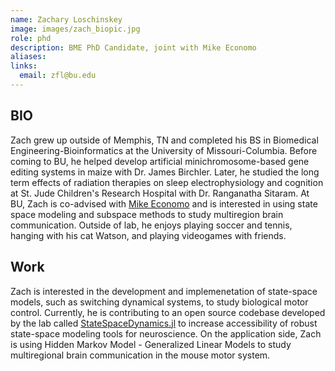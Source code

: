 ```yaml
---
name: Zachary Loschinskey
image: images/zach_biopic.jpg
role: phd
description: BME PhD Candidate, joint with Mike Economo
aliases:
links:
  email: zfl@bu.edu
---
```


## BIO
Zach grew up outside of Memphis, TN and completed his BS in Biomedical Engineering-Bioinformatics at the University of Missouri-Columbia. Before coming to BU, he helped develop artificial minichromosome-based gene editing systems in maize with Dr. James Birchler. Later, he studied the long term effects of radiation therapies on sleep electrophysiology and cognition at St. Jude Children's Research Hospital with Dr. Ranganatha Sitaram. At BU, Zach is co-advised with [Mike Economo](https://economolab.org/) and is interested in using state space modeling and subspace methods to study multiregion brain communication. Outside of lab, he enjoys playing soccer and tennis, hanging with his cat Watson, and playing videogames with friends.




## Work
Zach is interested in the development and implemenetation of state-space models, such as switching dynamical systems, to study biological motor control. Currently, he is contributing to an open source codebase developed by the lab called [StateSpaceDynamics.jl](https://github.com/depasquale-lab/StateSpaceDynamics.jl.git) to increase accessibility of robust state-space modeling tools for neuroscience. On the application side, Zach is using Hidden Markov Model - Generalized Linear Models to study multiregional brain communication in the mouse motor system.
